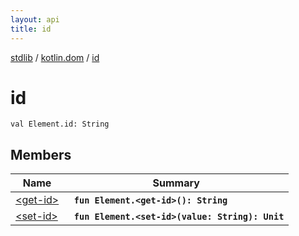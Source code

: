 ```yaml
---
layout: api
title: id
---
```

[stdlib](../../index.md) / [kotlin.dom](../index.md) / [id](index.md)

# id

```
val Element.id: String
```

## Members

| Name | Summary |
|------|---------|
|[&lt;get-id&gt;](_get-id_.md)|&nbsp;&nbsp;**`fun Element.<get-id>(): String`**<br>|
|[&lt;set-id&gt;](_set-id_.md)|&nbsp;&nbsp;**`fun Element.<set-id>(value: String): Unit`**<br>|
